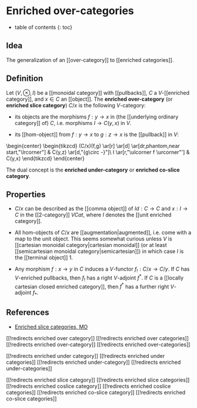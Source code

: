 # Enriched over-categories

* table of contents
{: toc}

## Idea

The generalization of an [[over-category]] to [[enriched categories]].

## Definition

Let $(V,\otimes,I)$ be a [[monoidal category]] with [[pullbacks]], $C$ a $V$-[[enriched category]], and $x\in C$ an [[object]].  The **enriched over-category** (or **enriched slice category**) $C/x$ is the following $V$-category:

* its objects are the morphisms $f:y\to x$ in (the [[underlying ordinary category]] of) $C$, i.e. morphisms $I\to C(y,x)$ in $V$.

* its [[hom-object]] from $f:y\to x$ to $g:z\to x$ is the [[pullback]] in $V$:

\begin{center}
\begin{tikzcd}
  (C/x)(f,g) \ar[r] \ar[d] \ar[dr,phantom,near start,"\lrcorner"] & C(y,z) \ar[d,"{g\circ -}"]\\
  I \ar[r,"\ulcorner f \urcorner"'] & C(y,x)
\end{tikzcd}
\end{center}

The dual concept is the **enriched under-category** or **enriched co-slice category**.

## Properties

* $C/x$ can be described as the [[comma object]] of $Id:C\to C$ and $x : I \to C$ in the [[2-category]] $V Cat$, where $I$ denotes the [[unit enriched category]].

* All hom-objects of $C/x$ are [[augmentation|augmented]], i.e. come with a map to the unit object.  This seems somewhat curious unless $V$ is [[cartesian monoidal category|cartesian monoidal]] (or at least [[semicartesian monoidal category|semicartesian]]) in which case $I$ is the [[terminal object]] $1$.

* Any morphism $f:x\to y$ in $C$ induces a $V$-functor $f_!:C/x \to C/y$.  If $C$ has $V$-enriched pullbacks, then $f_!$ has a right $V$-adjoint $f^*$.  If $C$ is a [[locally cartesian closed enriched category]], then $f^*$ has a further right $V$-adjoint $f_*$.

## References

* [Enriched slice categories, MO](https://mathoverflow.net/q/259829)

[[!redirects enriched over category]]
[[!redirects enriched over categories]]
[[!redirects enriched over-category]]
[[!redirects enriched over-categories]]

[[!redirects enriched under category]]
[[!redirects enriched under categories]]
[[!redirects enriched under-category]]
[[!redirects enriched under-categories]]

[[!redirects enriched slice category]]
[[!redirects enriched slice categories]]
[[!redirects enriched coslice category]]
[[!redirects enriched coslice categories]]
[[!redirects enriched co-slice category]]
[[!redirects enriched co-slice categories]]
